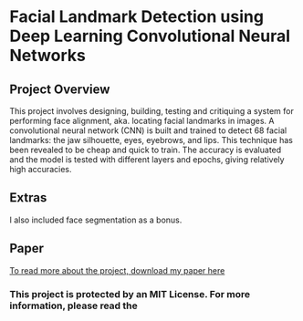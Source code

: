 # Facial Landmark Detection using Deep Learning Convolutional Neural Networks

## Project Overview
This project involves designing, building, testing and critiquing a system for performing face alignment, aka. locating facial landmarks in images. A convolutional neural network (CNN) is built and trained to detect 68 facial landmarks: the jaw silhouette, eyes, eyebrows, and lips. This technique has been revealed to be cheap and quick to train. The accuracy is evaluated and the model is tested with different layers and epochs, giving relatively high accuracies.

## Extras
I also included face segmentation as a bonus.

## Paper
[To read more about the project, download my paper here](https://drive.google.com/file/d/1YKXD1_KaP7d1fJE6u6MBLf-O8ARK7mYL/view?usp=sharing)

### This project is protected by an MIT License. For more information, please read the 
